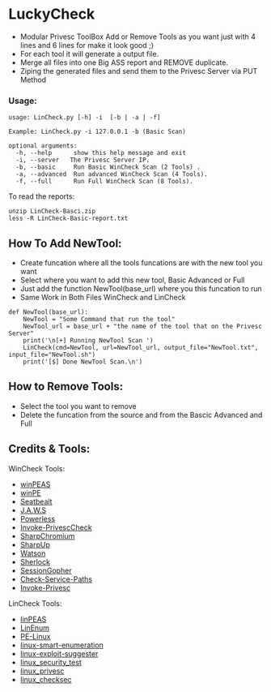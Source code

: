 # LuckyCheck
* Modular Privesc ToolBox Add or Remove Tools as you want just with 4 lines and 6 lines for make it look good ;)
* For each tool it will generate a output file.
* Merge all files into one Big ASS report and REMOVE duplicate.
* Ziping the generated files and send them to the Privesc Server via PUT Method
### Usage:
```
usage: LinCheck.py [-h] -i  [-b | -a | -f]

Example: LinCheck.py -i 127.0.0.1 -b (Basic Scan)

optional arguments:
  -h, --help      show this help message and exit
  -i, --server   The Privesc Server IP.
  -b, --basic     Run Basic WinCheck Scan (2 Tools) .
  -a, --advanced  Run advanced WinCheck Scan (4 Tools).
  -f, --full      Run Full WinCheck Scan (8 Tools).
```
To read the reports:
```
unzip LinCheck-Basci.zip
less -R LinCheck-Basic-report.txt
```
## How To Add NewTool:
* Create funcation where all the tools funcations are with the new tool you want
* Select where you want to add this new tool, Basic Advanced or Full
* Just add the function NewTool(base_url) where you this funcation to run
* Same Work in Both Files WinCheck and LinCheck 
```
def NewTool(base_url): 
    NewTool = "Some Command that run the tool"
    NewTool_url = base_url + "the name of the tool that on the Privesc Server"
    print('\n[+] Running NewTool Scan ')
    LinCheck(cmd=NewTool, url=NewTool_url, output_file="NewTool.txt", input_file="NewTool.sh")
    print('[$] Done NewTool Scan.\n')
   ```
## How to Remove Tools:
* Select the tool you want to remove
* Delete the funcation from the source and from the Bascic Advanced and Full

## Credits & Tools:
WinCheck Tools:
* [winPEAS](https://github.com/carlospolop/privilege-escalation-awesome-scripts-suite)
* [winPE](https://github.com/carlospolop/winPE)
* [Seatbealt](https://github.com/Lexus89/SharpPack/tree/master/Seatbelt)
* [J.A.W.S](https://github.com/411Hall/JAWS)
* [Powerless](https://github.com/M4ximuss/Powerless)
* [Invoke-PrivescCheck](https://github.com/itm4n/PrivescCheck)
* [SharpChromium](https://github.com/djhohnstein/SharpChromium)
* [SharpUp](https://github.com/GhostPack/SharpUp)
* [Watson](https://github.com/rasta-mouse/Watson)
* [Sherlock](https://github.com/rasta-mouse/Sherlock)
* [SessionGopher](https://github.com/Arvanaghi/SessionGopher)
* [Check-Service-Paths](https://github.com/BleepSec/Check-Service-Paths)
* [Invoke-Privesc](https://github.com/enjoiz/Privesc)

LinCheck Tools:
* [linPEAS](https://github.com/carlospolop/privilege-escalation-awesome-scripts-suite)
* [LinEnum](https://github.com/rebootuser/LinEnum)
* [PE-Linux](https://github.com/WazeHell/PE-Linux)
* [linux-smart-enumeration](https://github.com/diego-treitos/linux-smart-enumeration)
* [linux-exploit-suggester](https://github.com/mzet-/linux-exploit-suggester)
* [linux_security_test](https://github.com/1N3/PrivEsc/tree/master/linux/scripts)
* [linux_privesc](https://github.com/1N3/PrivEsc/tree/master/linux/scripts)
* [linux_checksec](https://github.com/1N3/PrivEsc/tree/master/linux/scripts)
















